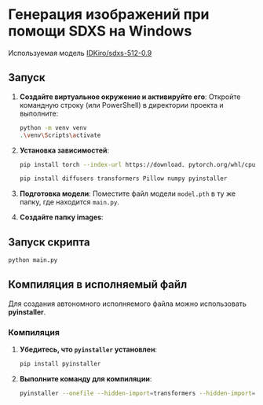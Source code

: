 # Генерация изображений при помощи SDXS на Windows

Используемая модель [IDKiro/sdxs-512-0.9](https://huggingface.co/IDKiro/sdxs-512-0.9)

## Запуск

1. **Создайте виртуальное окружение и активируйте его**:
    Откройте командную строку (или PowerShell) в директории проекта и выполните:

    ```bash
    python -m venv venv
    .\venv\Scripts\activate
    ```

2. **Установка зависимостей**:

    ```bash
    pip install torch --index-url https://download. pytorch.org/whl/cpu
    ```

    ```bash
    pip install diffusers transformers Pillow numpy pyinstaller
    ```

3. **Подготовка модели**:
    Поместите файл модели `model.pth` в ту же папку, где находится `main.py`.

4. **Cоздайте папку images**:


## Запуск скрипта


```bash
python main.py
```

## Компиляция в исполняемый файл

Для создания автономного исполняемого файла можно использовать **pyinstaller**. 

### Компиляция

1. **Убедитесь, что `pyinstaller` установлен**:
    ```bash
    pip install pyinstaller
    ```

2. **Выполните команду для компиляции**:

    ```bash
    pyinstaller --onefile --hidden-import=transformers --hidden-import=torch --hidden-import=diffusers --hidden-import=safetensors main.py
    ```